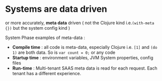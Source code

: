 # Systems are data driven

or more accurately, **meta data** driven     \( not the Clojure kind i.e.`(with-meta {})` but the system config kind \)

System Phase examples of meta-data :

* **Compile time** : all code is meta-data, especially Clojure i.e. `[1]` and `(do 1)` are both data. So is `var count = 0;` or any code
* **Startup time** : environment variables, JVM System properties, config files
* **Run-time** : Multi-tenant SAAS meta data is read for each request. Each tenant has a different experience.




